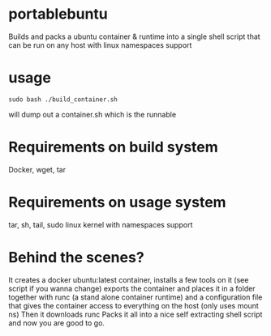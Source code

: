 # portablebuntu
Builds and packs a ubuntu container &amp; runtime into a single shell script that can be run on any host with linux namespaces support
# usage
```sudo bash ./build_container.sh```

will dump out a container.sh which is the runnable
# Requirements on build system
Docker, wget, tar
# Requirements on usage system
tar, sh, tail, sudo
linux kernel with namespaces support
# Behind the scenes?
It creates a docker ubuntu:latest container, installs a few tools on it (see script if you wanna change)
exports the container and places it in a folder together with runc (a stand alone container runtime) and a configuration
file that gives the container access to everything on the host (only uses mount ns)
Then it downloads runc
Packs it all into a nice self extracting shell script and now you are good to go.
